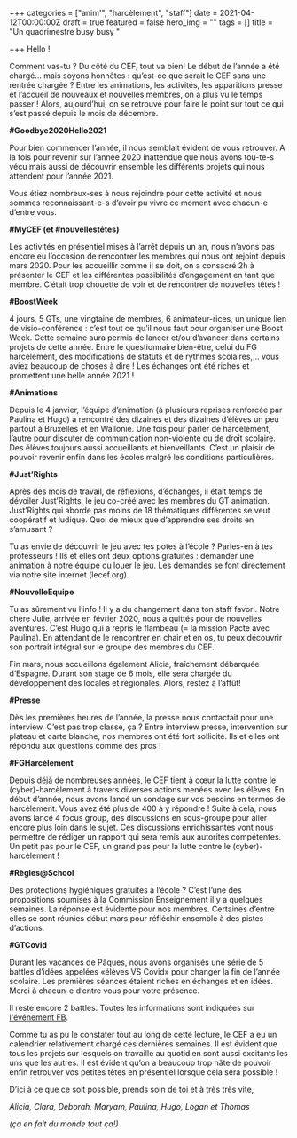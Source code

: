 +++
categories = ["anim'", "harcèlement", "staff"]
date = 2021-04-12T00:00:00Z
draft = true
featured = false
hero_img = ""
tags = []
title = "Un quadrimestre busy busy "

+++
Hello ! 

Comment vas-tu ? Du côté du CEF, tout va bien! Le début de l’année a été chargé… mais soyons honnêtes : qu’est-ce que serait le CEF sans une rentrée chargée ? Entre les animations, les activités, les apparitions presse et l’accueil de nouveaux et nouvelles membres, on a plus vu le temps passer ! Alors, aujourd’hui, on se retrouve pour faire le point sur tout ce qui s’est passé depuis le mois de décembre. 

**#Goodbye2020Hello2021** 

Pour bien commencer l’année, il nous semblait évident de vous retrouver. A la fois pour revenir sur l’année 2020 inattendue que nous avons tou-te-s vécu mais aussi de découvrir ensemble les différents projets qui nous attendent pour l’année 2021. 

Vous étiez nombreux-ses à nous rejoindre pour cette activité et nous sommes reconnaissant-e-s d’avoir pu vivre ce moment avec chacun-e d’entre vous. 

**#MyCEF (et #nouvellestêtes)**

Les activités en présentiel mises à l’arrêt depuis un an, nous n’avons pas encore eu l’occasion de rencontrer les membres qui nous ont rejoint depuis mars 2020. Pour les accueillir comme il se doit, on a consacré 2h à présenter le CEF et les différentes possibilités d’engagement en tant que membre. C’était trop chouette de voir et de rencontrer de nouvelles têtes ! 

**#BoostWeek**

4 jours, 5 GTs, une vingtaine de membres, 6 animateur-rices, un unique lien de visio-conférence : c’est tout ce qu’il nous faut pour organiser une Boost Week. Cette semaine aura permis de lancer et/ou d’avancer dans certains projets de cette année. Entre le questionnaire bien-être, celui du FG harcèlement, des modifications de statuts et de rythmes scolaires,... vous aviez beaucoup de choses à dire ! Les échanges ont été riches et promettent une belle année 2021 ! 

**#Animations** 

Depuis le 4 janvier, l’équipe d’animation (à plusieurs reprises renforcée par Paulina et Hugo) a rencontré des dizaines et des dizaines d’élèves un peu partout à Bruxelles et en Wallonie. Une fois pour parler de harcèlement, l’autre pour discuter de communication non-violente ou de droit scolaire. Des élèves toujours aussi accueillants et bienveillants. C’est un plaisir de pouvoir revenir enfin dans les écoles malgré les conditions particulières. 

**#Just’Rights**

Après des mois de travail, de réflexions, d’échanges, il était temps de dévoiler Just’Rights, le jeu co-créé avec les membres du GT animation. Just’Rights qui aborde pas moins de 18 thématiques différentes se veut coopératif et ludique. Quoi de mieux que d’apprendre ses droits en s’amusant ? 

Tu as envie de découvrir le jeu avec tes potes à l’école ? Parles-en à tes professeurs ! Ils et elles ont deux options gratuites : demander une animation à notre équipe ou louer le jeu. Les demandes se font directement via notre site internet (lecef.org). 

**#NouvelleEquipe** 

Tu as sûrement vu l’info ! Il y a du changement dans ton staff favori. Notre chère Julie, arrivée en février 2020, nous a quittés pour de nouvelles aventures. C’est Hugo qui a repris le flambeau (= la mission Pacte avec Paulina). En attendant de le rencontrer en chair et en os, tu peux découvrir son portrait intégral sur le groupe des membres du CEF. 

Fin mars, nous accueillons également Alicia, fraîchement débarquée d’Espagne. Durant son stage de 6 mois, elle sera chargée du développement des locales et régionales. Alors, restez à l’affût! 

**#Presse**

Dès les premières heures de l’année, la presse nous contactait pour une interview. C’est pas trop classe, ça ? Entre interview presse, intervention sur plateau et carte blanche, nos membres ont été fort sollicité. Ils et elles ont répondu aux questions comme des pros ! 

**#FGHarcèlement**

Depuis déjà de nombreuses années, le CEF tient à cœur la lutte contre le (cyber)-harcèlement à travers diverses actions menées avec les élèves. En début d’année, nous avons lancé un sondage sur vos besoins en termes de harcèlement. Vous avez été plus de 400 à y répondre ! Suite à cela, nous avons lancé 4 focus group, des discussions en sous-groupe pour aller encore plus loin dans le sujet. Ces discussions enrichissantes vont nous permettre de rédiger un rapport qui sera remis aux autorités compétentes. Un petit pas pour le CEF, un grand pas pour la lutte contre le (cyber)-harcèlement ! 

**#Règles@School** 

Des protections hygiéniques gratuites à l’école ? C’est l’une des propositions soumises à la Commission Enseignement il y a quelques semaines. La réponse est évidente pour nos membres. Certaines d’entre elles se sont réunies début mars pour réfléchir ensemble à des pistes d’actions. 

**#GTCovid** 

Durant les vacances de Pâques, nous avons organisés une série de 5 battles d’idées appelées «élèves VS Covid» pour changer la fin de l’année scolaire. Les premières séances étaient riches en échanges et en idées. Merci à chacun-e d’entre vous pour votre présence.

Il reste encore 2 battles. Toutes les informations sont indiquées sur [l'événement FB](https://www.facebook.com/events/289347892542530?acontext=%7B%22event_action_history%22%3A\[%7B%22mechanism%22%3A%22search_results%22%2C%22surface%22%3A%22search%22%7D\]%7D). 

Comme tu as pu le constater tout au long de cette lecture, le CEF a eu un calendrier relativement chargé ces dernières semaines. Il est évident que tous les projets sur lesquels on travaille au quotidien sont aussi excitants les uns que les autres. Il est évident qu’on a beaucoup trop hâte de  pouvoir enfin retrouver vos petites têtes en présentiel lorsque cela sera possible ! 

D’ici à ce que ce soit possible, prends soin de toi et à très très vite, 

_Alicia, Clara, Deborah, Maryam, Paulina, Hugo, Logan et Thomas_ 

_(ça en fait du monde tout ça!)_